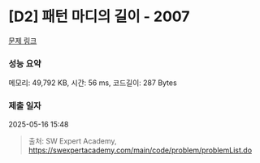 # [D2] 패턴 마디의 길이 - 2007 

[문제 링크](https://swexpertacademy.com/main/code/problem/problemDetail.do?contestProbId=AV5P1kNKAl8DFAUq) 

### 성능 요약

메모리: 49,792 KB, 시간: 56 ms, 코드길이: 287 Bytes

### 제출 일자

2025-05-16 15:48



> 출처: SW Expert Academy, https://swexpertacademy.com/main/code/problem/problemList.do